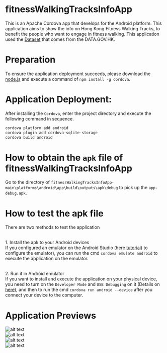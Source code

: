 # fitnessWalkingTracksInfoApp
This is an Apache Cordova app that develops for the Android platform. This application aims to show the info on Hong Kong Fitness Walking Tracks, to benefit the people who want to engage in fitness walking. This application used the [Dataset](https://data.gov.hk/en-data/dataset/hk-lcsd-facility-facility-fw) that comes from the DATA.GOV.HK.

# Preparation
To ensure the application deployment succeeds, please download the [node.js](https://nodejs.org/en) and execute a command of `npm install -g cordova`.

# Application Deployment:
After installing the `Cordova`, enter the project directory and execute the following command in sequence.
```bash
cordova platform add android 
cordova plugin add cordova-sqlite-storage
cordova build android
```
# How to obtain the `apk` file of fitnessWalkingTracksInfoApp
Go to the directory of `fitnessWalkingTracksInfoApp-main\platforms\android\app\build\outputs\apk\debug` to pick up the `app-debug.apk`.

# How to test the apk file
There are two methods to test the application

<br /> 1. Install the apk to your Android devices
<br /> If you configured an emulator on the Android Studio (here [tutorial](https://developer.android.com/studio/run/managing-avds)) to configure the emulator), you can run the cmd `cordova emulate android` to execute the application on the emulator.

<br /> 2. Run it in Android emulator
<br /> If you want to install and execute the application on your physical device, you need to turn on the `Developer Mode` and `USB Debugging` on it (Details on [here](https://developer.android.com/studio/debug/dev-options)), and then to run the cmd `cordova run android --device` after you connect your device to the computer.

# Application Previews
![alt text](https://github.com/tommy08332/fitnessWalkingTracksInfoApp/blob/main/pictures/pic_1.png?raw=true)<br />
![alt text](https://github.com/tommy08332/fitnessWalkingTracksInfoApp/blob/main/pictures/pic_2.png?raw=true)<br />
![alt text](https://github.com/tommy08332/fitnessWalkingTracksInfoApp/blob/main/pictures/pic_4.png?raw=true)<br />
![alt text](https://github.com/tommy08332/fitnessWalkingTracksInfoApp/blob/main/pictures/pic_3.png?raw=true)
